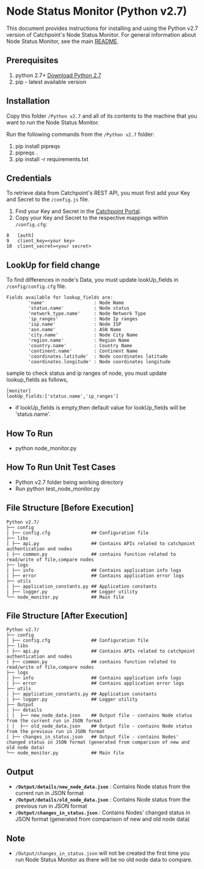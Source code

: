 Node Status Monitor (Python v2.7)
===================

This document provides instructions for installing and using the Python v2.7 version of Catchpoint's Node Status Monitor. For general information about Node Status Monitor, see the main [README](https://github.com/catchpoint/Community-Scripts/blob/main/Node%20Status%20Monitor/README.md).

Prerequisites
-------------------------------

1. python 2.7+  [Download Python 2.7](https://www.python.org/download/releases/2.7/)
2. pip - latest available version

Installation
------------

Copy this folder `/Python v2.7` and all of its contents to the machine that you want to run the Node Status Monitor.

Run the following commands from the `/Python v2.7` folder:

1. pip install pipreqs
2. pipreqs .
3. pip install -r requirements.txt

Credentials 
-----------

To retrieve data from Catchpoint's REST API, you must first add your Key and Secret to the `/config.js` file.

1. Find your Key and Secret in the [Catchpoint Portal](https://portal.catchpoint.com/ui/Content/Administration/ApiDetail.aspx).
2. Copy your Key and Secret to the respective mappings within `/config.cfg`:

```
8   [auth]
9   client_key=<your key>
10  client_secret=<your secret>
```

LookUp for field change
----------
To find differences in node's Data, you must update lookUp_fields in `/config/config.cfg` file.

```  
Fields available for lookup_fields are:
        'name'                  : Node Name
        'status.name'           : Node status 
        'network_type.name'     : Node Network Type
        'ip_ranges'             : Node Ip ranges
        'isp.name'              : Node ISP
        'asn.name'              : ASN Name
        'city.name'             : Node City Name
        'region.name'           : Region Name
        'country.name'          : Country Name
        'continent.name'        : Continent Name
        'coordinates.latitude'  : Node coordinates latitude
        'coordinates.longitude' : Node coordinates longitude
```
sample to check status and ip ranges of node, you must update lookup_fields as follows,
```
[monitor]
lookUp_fields:['status.name','ip_ranges']
```
*  if lookUp_fields is empty,then default value for lookUp_fields will be 'status.name'.

How To Run
-----------

* python node_monitor.py

How To Run Unit Test Cases
--------------------------

* Python v2.7 folder being working directory
* Run python test_node_monitor.py

File Structure [Before Execution]
-----------------------------------

```
Python v2.7/
├── config
| ├── config.cfg               ## Configuration file      
├── libs
| ├── api.py                   ## Contains APIs related to catchpoint authentication and nodes
| ├── common.py                ## contains function related to read/write of file,compare nodes
├── logs                  
| ├── info                     ## Contains application info logs
| ├── error                    ## Contains application error logs
├── utils
| ├── application_constants.py ## Application constants
| ├── logger.py                ## Logger utility
└── node_monitor.py            ## Main file
```

File Structure [After Execution]
----------------------------------

```
Python v2.7/
├── config
| ├── config.cfg               ## Configuration file      
├── libs
| ├── api.py                   ## Contains APIs related to catchpoint authentication and nodes
| ├── common.py                ## contains function related to read/write of file,compare nodes
├── logs                  
| ├── info                     ## Contains application info logs
| ├── error                    ## Contains application error logs
├── utils
| ├── application_constants.py ## Application constants
| ├── logger.py                ## Logger utility
├── Output
| ├── details
| |  ├── new_node_data.json    ## Output file - contains Node status from the current run in JSON format
| |  ├── old_node_data.json    ## Output file - contains Node status from the previous run in JSON format
| ├── changes_in_status.json   ## Output file - contains Nodes' changed status in JSON format (generated from comparison of new and old node data)
└── node_monitor.py            ## Main file
```

Output
-------

* **`/Output/details/new_node_data.json`**    : Contains Node status from the current run in JSON format
* **`/Output/details/old_node_data.json`**    : Contains Node status from the previous run in JSON format
* **`/Output/changes_in_status.json`**        : Contains Nodes' changed status in JSON format (generated from comparison of new and old node data)

Note
-----
* `/Output/changes_in_status.json` will not be created the first time you run Node Status Monitor as there will be no old node data to compare.
